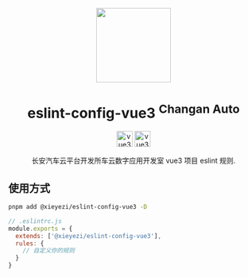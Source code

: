 <p align="center">
<img src="https://s2.loli.net/2022/04/10/4hAyLUkQIDZ1oxR.png" height="150">
</p>

<h1 align="center">eslint-config-vue3 <sup>Changan Auto</sup></h1>

<p align="center">
<a href="https://www.npmjs.com/package/@xieyezi/vue3-eslint-config" target="__blank"><img src="https://api.iconify.design/teenyicons:vue-outline.svg?color=%23878787" height="32" alt="vue3-eslint-config" /></a>
<a href="https://www.npmjs.com/package/@xieyezi/vue3-eslint-config" target="__blank"><img src="https://api.iconify.design/teenyicons:eslint-solid.svg?color=%23878787" height="32" alt="vue3-eslint-config" /></a>
</p>

<p align="center">
长安汽车云平台开发所车云数字应用开发室 vue3 项目 eslint 规则.<br>
</p>

## 使用方式

```bash
pnpm add @xieyezi/eslint-config-vue3 -D
```

```js
// .eslintrc.js
module.exports = {
  extends: ['@xieyezi/eslint-config-vue3'],
  rules: {
    // 自定义你的规则
  }
}
```
